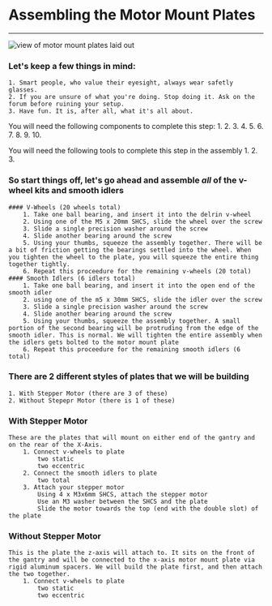 # Assembling the Motor Mount Plates
***
![view of motor mount plates laid out]()

### Let's keep a few things in mind:
	1. Smart people, who value their eyesight, always wear safetly glasses.
	2. If you are unsure of what you're doing. Stop doing it. Ask on the forum before ruining your setup.
	3. Have fun. It is, after all, what it's all about. 


You will need the following components to complete this step:
	1. 
	2. 
	3. 
	4. 
	5. 
	6. 
	7. 
	8. 
	9. 
	10.

You will need the following tools to complete this step in the assembly
	1. 
	2. 
	3. 


### So start things off, let's go ahead and assemble *all* of the v-wheel kits and smooth idlers
	#### V-Wheels (20 wheels total)
		1. Take one ball bearing, and insert it into the delrin v-wheel
		2. Using one of the M5 x 20mm SHCS, slide the wheel over the screw
		3. Slide a single precision washer around the screw
		4. Slide another bearing around the screw
		5. Using your thumbs, squeeze the assembly together. There will be a bit of friction getting the bearings settled into the wheel. When you tighten the wheel to the plate, you will squeeze the entire thing together tightly.
		6. Repeat this proceedure for the remaining v-wheels (20 total)
	#### Smooth Idlers (6 idlers total)
		1. Take one ball bearing, and insert it into the open end of the smooth idler
		2. using one of the m5 x 30mm SHCS, slide the idler over the screw
		3. Slide a single precision washer around the screw
		4. Slide another bearing around the screw
		5. Using your thumbs, squeeze the assembly together. A small portion of the second bearing will be protruding from the edge of the smooth idler. This is normal. We will tighten the entire assembly when the idlers gets bolted to the motor mount plate
		6. Repeat this proceedure for the remaining smooth idlers (6 total)

### There are 2 different styles of plates that we will be building

	1. With Stepper Motor (there are 3 of these)
	2. Without Stepepr Motor (there is 1 of these)

### With Stepper Motor
	These are the plates that will mount on either end of the gantry and on the rear of the X-Axis.
		1. Connect v-wheels to plate
			two static
			two eccentric
		2. Connect the smooth idlers to plate
			two total
		3. Attach your stepper motor
			Using 4 x M3x6mm SHCS, attach the stepper motor
			Use an M3 washer between the SHCS and the plate
			Slide the motor towards the top (end with the double slot) of the plate

### Without Stepper Motor
	This is the plate the z-axis will attach to. It sits on the front of the gantry and will be connected to the x-axis motor mount plate via rigid aluminum spacers. We will build the plate first, and then attach the two together.
		1. Connect v-wheels to plate
			two static
			two eccentric

